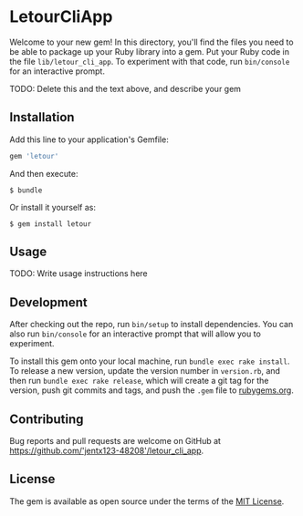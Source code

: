 # LetourCliApp

Welcome to your new gem! In this directory, you'll find the files you need to be able to package up your Ruby library into a gem. Put your Ruby code in the file `lib/letour_cli_app`. To experiment with that code, run `bin/console` for an interactive prompt.

TODO: Delete this and the text above, and describe your gem

## Installation

Add this line to your application's Gemfile:

```ruby
gem 'letour'
```

And then execute:

    $ bundle

Or install it yourself as:

    $ gem install letour

## Usage

TODO: Write usage instructions here

## Development

After checking out the repo, run `bin/setup` to install dependencies. You can also run `bin/console` for an interactive prompt that will allow you to experiment.

To install this gem onto your local machine, run `bundle exec rake install`. To release a new version, update the version number in `version.rb`, and then run `bundle exec rake release`, which will create a git tag for the version, push git commits and tags, and push the `.gem` file to [rubygems.org](https://rubygems.org).

## Contributing

Bug reports and pull requests are welcome on GitHub at https://github.com/'jentx123-48208'/letour_cli_app.


## License

The gem is available as open source under the terms of the [MIT License](http://opensource.org/licenses/MIT).
